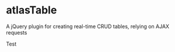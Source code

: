 atlasTable
==========

A jQuery plugin for creating real-time CRUD tables, relying on AJAX requests


Test
